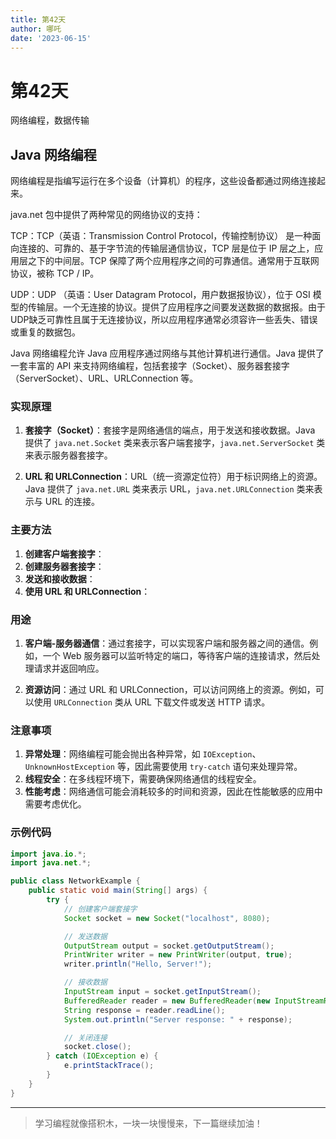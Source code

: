 ```yaml
---
title: 第42天
author: 哪吒
date: '2023-06-15'
---
```


# 第42天


网络编程，数据传输

## Java 网络编程

网络编程是指编写运行在多个设备（计算机）的程序，这些设备都通过网络连接起来。

java.net 包中提供了两种常见的网络协议的支持：

TCP：TCP（英语：Transmission Control Protocol，传输控制协议） 是一种面向连接的、可靠的、基于字节流的传输层通信协议，TCP 层是位于 IP 层之上，应用层之下的中间层。TCP 保障了两个应用程序之间的可靠通信。通常用于互联网协议，被称 TCP / IP。

UDP：UDP （英语：User Datagram Protocol，用户数据报协议），位于 OSI 模型的传输层。一个无连接的协议。提供了应用程序之间要发送数据的数据报。由于UDP缺乏可靠性且属于无连接协议，所以应用程序通常必须容许一些丢失、错误或重复的数据包。

Java 网络编程允许 Java 应用程序通过网络与其他计算机进行通信。Java 提供了一套丰富的 API 来支持网络编程，包括套接字（Socket）、服务器套接字（ServerSocket）、URL、URLConnection 等。

### 实现原理

1. **套接字（Socket）**：套接字是网络通信的端点，用于发送和接收数据。Java 提供了 `java.net.Socket` 类来表示客户端套接字，`java.net.ServerSocket` 类来表示服务器套接字。

2. **URL 和 URLConnection**：URL（统一资源定位符）用于标识网络上的资源。Java 提供了 `java.net.URL` 类来表示 URL，`java.net.URLConnection` 类来表示与 URL 的连接。

### 主要方法

1. **创建客户端套接字**：
2. **创建服务器套接字**：
3. **发送和接收数据**：
4. **使用 URL 和 URLConnection**：

### 用途

1. **客户端-服务器通信**：通过套接字，可以实现客户端和服务器之间的通信。例如，一个 Web 服务器可以监听特定的端口，等待客户端的连接请求，然后处理请求并返回响应。

2. **资源访问**：通过 URL 和 URLConnection，可以访问网络上的资源。例如，可以使用 `URLConnection` 类从 URL 下载文件或发送 HTTP 请求。

### 注意事项

1. **异常处理**：网络编程可能会抛出各种异常，如 `IOException`、`UnknownHostException` 等，因此需要使用 `try-catch` 语句来处理异常。
2. **线程安全**：在多线程环境下，需要确保网络通信的线程安全。
3. **性能考虑**：网络通信可能会消耗较多的时间和资源，因此在性能敏感的应用中需要考虑优化。

### 示例代码

```java
import java.io.*;
import java.net.*;

public class NetworkExample {
    public static void main(String[] args) {
        try {
            // 创建客户端套接字
            Socket socket = new Socket("localhost", 8080);

            // 发送数据
            OutputStream output = socket.getOutputStream();
            PrintWriter writer = new PrintWriter(output, true);
            writer.println("Hello, Server!");

            // 接收数据
            InputStream input = socket.getInputStream();
            BufferedReader reader = new BufferedReader(new InputStreamReader(input));
            String response = reader.readLine();
            System.out.println("Server response: " + response);

            // 关闭连接
            socket.close();
        } catch (IOException e) {
            e.printStackTrace();
        }
    }
}

```










---

> 学习编程就像搭积木，一块一块慢慢来，下一篇继续加油！